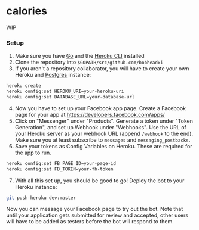# calories
WIP

### Setup
1. Make sure you have [Go](https://golang.org/doc/install) and the [Heroku CLI](https://devcenter.heroku.com/articles/heroku-cli#download-and-install) installed
2. Clone the repository into `$GOPATH/src/github.com/bobheadxi`
3. If you aren't a repository collaborator, you will have to create your own Heroku and [Postgres](https://devcenter.heroku.com/categories/heroku-postgres) instance:
```bash
heroku create
heroku config:set HEROKU_URI=your-heroku-uri
heroku config:set DATABASE_URL=your-database-url
```
4. Now you have to set up your Facebook app page. Create a Facebook page for your app at https://developers.facebook.com/apps/
5. Click on "Messenger" under "Products". Generate a token under "Token Generation", and set up Webhook under "Webhooks". Use the URL of your Heroku server as your webhook URL (append `/webhook` to the end). Make sure you at least subscribe to `messages` and `messaging_postbacks`.
6. Save your tokens as Config Variables on Heroku. These are required for the app to run.
```bash
heroku config:set FB_PAGE_ID=your-page-id
heroku config:set FB_TOKEN=your-fb-token
```
7. With all this set up, you should be good to go! Deploy the bot to your Heroku instance: 
```bash
git push heroku dev:master
```
Now you can message your Facebook page to try out the bot. Note that until your application gets submitted for review and accepted, other users will have to be added as testers before the bot will respond to them.